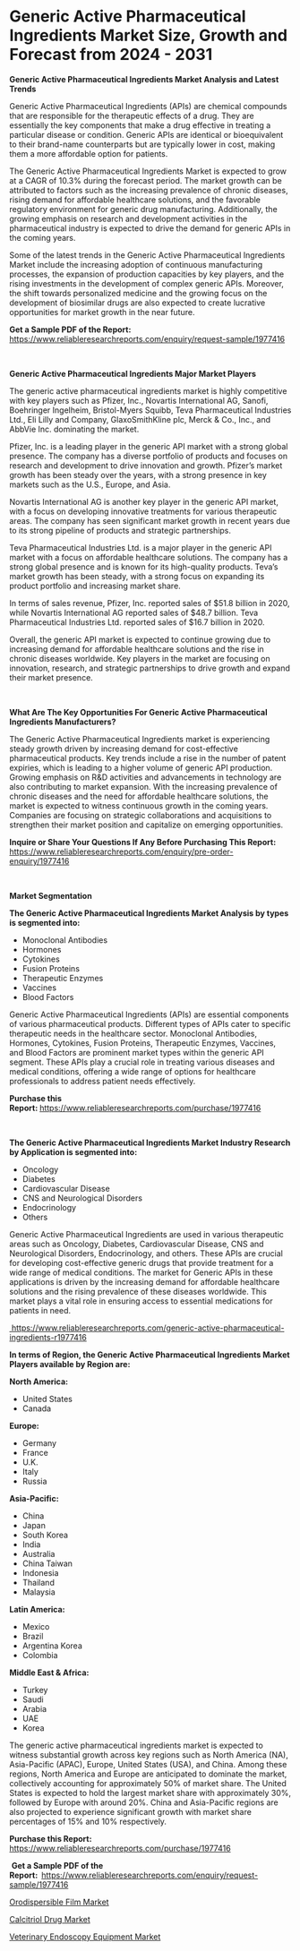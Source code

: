<p><h1>Generic Active Pharmaceutical Ingredients Market Size, Growth and Forecast from 2024 - 2031</h1></p><p><strong>Generic Active Pharmaceutical Ingredients Market Analysis and Latest Trends</strong></p>
<p><p>Generic Active Pharmaceutical Ingredients (APIs) are chemical compounds that are responsible for the therapeutic effects of a drug. They are essentially the key components that make a drug effective in treating a particular disease or condition. Generic APIs are identical or bioequivalent to their brand-name counterparts but are typically lower in cost, making them a more affordable option for patients.</p><p>The Generic Active Pharmaceutical Ingredients Market is expected to grow at a CAGR of 10.3% during the forecast period. The market growth can be attributed to factors such as the increasing prevalence of chronic diseases, rising demand for affordable healthcare solutions, and the favorable regulatory environment for generic drug manufacturing. Additionally, the growing emphasis on research and development activities in the pharmaceutical industry is expected to drive the demand for generic APIs in the coming years.</p><p>Some of the latest trends in the Generic Active Pharmaceutical Ingredients Market include the increasing adoption of continuous manufacturing processes, the expansion of production capacities by key players, and the rising investments in the development of complex generic APIs. Moreover, the shift towards personalized medicine and the growing focus on the development of biosimilar drugs are also expected to create lucrative opportunities for market growth in the near future.</p></p>
<p><strong>Get a Sample PDF of the Report:&nbsp;</strong> <a href="https://www.reliableresearchreports.com/enquiry/request-sample/1977416">https://www.reliableresearchreports.com/enquiry/request-sample/1977416</a></p>
<p>&nbsp;</p>
<p><strong>Generic Active Pharmaceutical Ingredients Major Market Players</strong></p>
<p><p>The generic active pharmaceutical ingredients market is highly competitive with key players such as Pfizer, Inc., Novartis International AG, Sanofi, Boehringer Ingelheim, Bristol-Myers Squibb, Teva Pharmaceutical Industries Ltd., Eli Lilly and Company, GlaxoSmithKline plc, Merck & Co., Inc., and AbbVie Inc. dominating the market.</p><p>Pfizer, Inc. is a leading player in the generic API market with a strong global presence. The company has a diverse portfolio of products and focuses on research and development to drive innovation and growth. Pfizer’s market growth has been steady over the years, with a strong presence in key markets such as the U.S., Europe, and Asia.</p><p>Novartis International AG is another key player in the generic API market, with a focus on developing innovative treatments for various therapeutic areas. The company has seen significant market growth in recent years due to its strong pipeline of products and strategic partnerships.</p><p>Teva Pharmaceutical Industries Ltd. is a major player in the generic API market with a focus on affordable healthcare solutions. The company has a strong global presence and is known for its high-quality products. Teva’s market growth has been steady, with a strong focus on expanding its product portfolio and increasing market share.</p><p>In terms of sales revenue, Pfizer, Inc. reported sales of $51.8 billion in 2020, while Novartis International AG reported sales of $48.7 billion. Teva Pharmaceutical Industries Ltd. reported sales of $16.7 billion in 2020. </p><p>Overall, the generic API market is expected to continue growing due to increasing demand for affordable healthcare solutions and the rise in chronic diseases worldwide. Key players in the market are focusing on innovation, research, and strategic partnerships to drive growth and expand their market presence.</p></p>
<p>&nbsp;</p>
<p><strong>What Are The Key Opportunities For Generic Active Pharmaceutical Ingredients Manufacturers?</strong></p>
<p><p>The Generic Active Pharmaceutical Ingredients market is experiencing steady growth driven by increasing demand for cost-effective pharmaceutical products. Key trends include a rise in the number of patent expiries, which is leading to a higher volume of generic API production. Growing emphasis on R&D activities and advancements in technology are also contributing to market expansion. With the increasing prevalence of chronic diseases and the need for affordable healthcare solutions, the market is expected to witness continuous growth in the coming years. Companies are focusing on strategic collaborations and acquisitions to strengthen their market position and capitalize on emerging opportunities.</p></p>
<p><strong>Inquire or Share Your Questions If Any Before Purchasing This Report:</strong> <a href="https://www.reliableresearchreports.com/enquiry/pre-order-enquiry/1977416">https://www.reliableresearchreports.com/enquiry/pre-order-enquiry/1977416</a></p>
<p>&nbsp;</p>
<p><strong>Market Segmentation</strong></p>
<p><strong>The Generic Active Pharmaceutical Ingredients Market Analysis by types is segmented into:</strong></p>
<p><ul><li>Monoclonal Antibodies</li><li>Hormones</li><li>Cytokines</li><li>Fusion Proteins</li><li>Therapeutic Enzymes</li><li>Vaccines</li><li>Blood Factors</li></ul></p>
<p><p>Generic Active Pharmaceutical Ingredients (APIs) are essential components of various pharmaceutical products. Different types of APIs cater to specific therapeutic needs in the healthcare sector. Monoclonal Antibodies, Hormones, Cytokines, Fusion Proteins, Therapeutic Enzymes, Vaccines, and Blood Factors are prominent market types within the generic API segment. These APIs play a crucial role in treating various diseases and medical conditions, offering a wide range of options for healthcare professionals to address patient needs effectively.</p></p>
<p><strong>Purchase this Report:&nbsp;</strong><a href="https://www.reliableresearchreports.com/purchase/1977416">https://www.reliableresearchreports.com/purchase/1977416</a></p>
<p>&nbsp;</p>
<p><strong>The Generic Active Pharmaceutical Ingredients Market Industry Research by Application is segmented into:</strong></p>
<p><ul><li>Oncology</li><li>Diabetes</li><li>Cardiovascular Disease</li><li>CNS and Neurological Disorders</li><li>Endocrinology</li><li>Others</li></ul></p>
<p><p>Generic Active Pharmaceutical Ingredients are used in various therapeutic areas such as Oncology, Diabetes, Cardiovascular Disease, CNS and Neurological Disorders, Endocrinology, and others. These APIs are crucial for developing cost-effective generic drugs that provide treatment for a wide range of medical conditions. The market for Generic APIs in these applications is driven by the increasing demand for affordable healthcare solutions and the rising prevalence of these diseases worldwide. This market plays a vital role in ensuring access to essential medications for patients in need.</p></p>
<p><a href="https://www.reliableresearchreports.com/generic-active-pharmaceutical-ingredients-r1977416">&nbsp;https://www.reliableresearchreports.com/generic-active-pharmaceutical-ingredients-r1977416</a></p>
<p><strong>In terms of Region, the Generic Active Pharmaceutical Ingredients Market Players available by Region are:</strong></p>
<p>
    <p> <strong> North America: </strong>
        <ul>
            <li>United States</li>
            <li>Canada</li>
        </ul>
        </p> 
    <p> <strong> Europe: </strong>
        <ul>
            <li>Germany</li>
            <li>France</li>
            <li>U.K.</li>
            <li>Italy</li>
            <li>Russia</li>
        </ul>
        </p> 
    <p> <strong> Asia-Pacific: </strong>
        <ul>
            <li>China</li>
            <li>Japan</li>
            <li>South Korea</li>
            <li>India</li>
            <li>Australia</li>
            <li>China Taiwan</li>
            <li>Indonesia</li>
            <li>Thailand</li>
            <li>Malaysia</li>
        </ul>
        </p> 
    <p> <strong> Latin America: </strong>
        <ul>
            <li>Mexico</li>
            <li>Brazil</li>
            <li>Argentina Korea</li>
            <li>Colombia</li>
        </ul>
        </p> 
    <p> <strong> Middle East & Africa: </strong>
        <ul>
            <li>Turkey</li>
            <li>Saudi</li>
            <li>Arabia</li>
            <li>UAE</li>
            <li>Korea</li>
        </ul>
    </p>
    </p>
<p><p>The generic active pharmaceutical ingredients market is expected to witness substantial growth across key regions such as North America (NA), Asia-Pacific (APAC), Europe, United States (USA), and China. Among these regions, North America and Europe are anticipated to dominate the market, collectively accounting for approximately 50% of market share. The United States is expected to hold the largest market share with approximately 30%, followed by Europe with around 20%. China and Asia-Pacific regions are also projected to experience significant growth with market share percentages of 15% and 10% respectively.</p></p>
<p><strong>Purchase this Report: </strong><a href="https://www.reliableresearchreports.com/purchase/1977416">https://www.reliableresearchreports.com/purchase/1977416</a></p>
<p>&nbsp;<strong>Get a Sample PDF of the Report:&nbsp;&nbsp;</strong><a href="https://www.reliableresearchreports.com/enquiry/request-sample/1977416">https://www.reliableresearchreports.com/enquiry/request-sample/1977416</a></p>
<p><strong></strong></p>
<p><p><a href="https://github.com/ElmoRunolfsson2023/Market-Research-Report-List-1/blob/main/orodispersible-film-market.md">Orodispersible Film Market</a></p><p><a href="https://github.com/susanjprice2023/Market-Research-Report-List-1/blob/main/calcitriol-drug-market.md">Calcitriol Drug Market</a></p><p><a href="https://view.publitas.com/reportprime-1/veterinary-endoscopy-equipment-market-furnishes-information-on-market-share-market-trends-and-market-growth/">Veterinary Endoscopy Equipment Market</a></p></p>